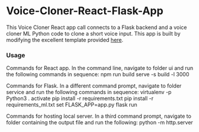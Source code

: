 # Voice-Cloner-React-Flask-App
This Voice Cloner React app call connects to a Flask backend and a voice cloner ML Python code to clone a short voice input. This app is built by modifying the excellent template provided [here](https://github.com/kb22/ML-React-App-Template).

### Usage
Commands for React app. In the command line, navigate to folder ui and run the following commands in sequence:
npm run build
serve -s build -l 3000

Commands for Flask. In a different command prompt, navigate to folder service and run the following commands in sequence:
virtualenv -p Python3 .
activate
pip install -r requirements.txt
pip install -r requirements_ml.txt
set FLASK_APP=app.py
flask run

Commands for hosting local server. In a third command prompt, navigate to folder containing the output file and run the following:
python -m http.server
